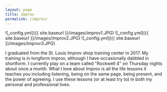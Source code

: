 ```yaml
---
layout: page
title: Improv
permalink: /improv/
---
```


![_config.yml]({{ site.baseurl }}/images/improv1.JPG)
![_config.yml]({{ site.baseurl }}/images/improv2.JPG)
![_config.yml]({{ site.baseurl }}/images/improv3.JPG)

I graduated from the St. Louis Improv shop training center in 2017. My training is in longform improv, although I have occasionally dabbled in shortform. I currently play on a team called "Rockwell 4" on Thursday nights about once a month. What I love about Improv is all the life lessons it teaches you including listening, being on the same page, being present, and the power of agreeing. I use these lessons (or at least try to) in both my personal and professional lives.
